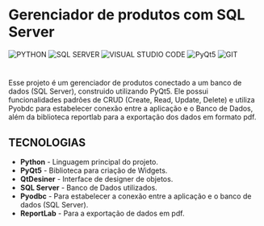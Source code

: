 # Gerenciador de produtos com SQL Server
![PYTHON](https://img.shields.io/badge/Python-3776AB?style=for-the-badge&logo=python&logoColor=white) ![SQL SERVER](https://img.shields.io/badge/Microsoft_SQL_Server-CC2927?style=for-the-badge&logo=microsoft-sql-server&logoColor=white) ![VISUAL STUDIO CODE](https://img.shields.io/badge/Visual_Studio_Code-0078D4?style=for-the-badge&logo=visual%20studio%20code&logoColor=white) ![PyQt5](https://img.shields.io/badge/PyQt5-green?style=for-the-badge) ![GIT](https://img.shields.io/badge/GIT-E44C30?style=for-the-badge&logo=git&logoColor=white)
#
Esse projeto é um gerenciador de produtos conectado a um banco de dados (SQL Server), construido utilizando PyQt5. Ele possui funcionalidades padrões de CRUD (Create, Read, Update, Delete) e utiliza Pyobdc para estabelecer conexão entre a aplicação e o Banco de Dados, além da biblioteca reportlab para a exportação dos dados em formato pdf.

## TECNOLOGIAS
- **Python** - Linguagem principal do projeto.
- **PyQt5** - Biblioteca para criação de Widgets.
- **QtDesiner** - Interface de designer de objetos.
- **SQL Server** - Banco de Dados utilizados.
- **Pyodbc** - Para estabelecer a conexão entre a aplicação e o banco de dados (SQL Server).
- **ReportLab** - Para a exportação de dados em pdf.


